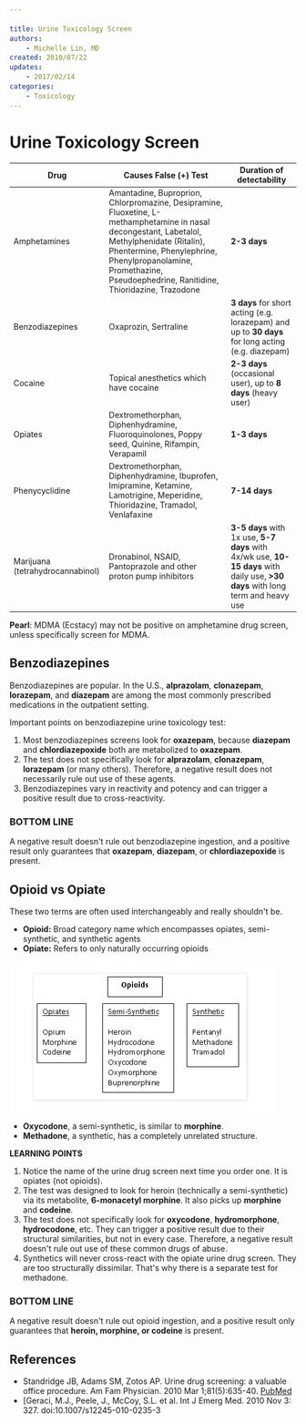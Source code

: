 ```yaml
---

title: Urine Toxicology Screen
authors:
    - Michelle Lin, MD
created: 2010/07/22
updates: 
    - 2017/02/14
categories:
    - Toxicology
---
```


# Urine Toxicology Screen

| **Drug**                         | **Causes False (+) Test**                                                                                                                                                                                                                                           | **Duration of detectability**                                                                                                   |
| -------------------------------- | ------------------------------------------------------------------------------------------------------------------------------------------------------------------------------------------------------------------------------------------------------------------- | ------------------------------------------------------------------------------------------------------------------------------- |
| Amphetamines                     | Amantadine, Buproprion, Chlorpromazine, Desipramine, Fluoxetine, L-methamphetamine in nasal decongestant, Labetalol, Methylphenidate (Ritalin), Phentermine, Phenylephrine, Phenylpropanolamine, Promethazine, Pseudoephedrine, Ranitidine, Thioridazine, Trazodone | **2-3 days**                                                                                                                    |
| Benzodiazepines                  | Oxaprozin, Sertraline                                                                                                                                                                                                                                               | **3 days** for short acting (e.g. lorazepam) and up to **30 days** for long acting (e.g. diazepam)                              |
| Cocaine                          | Topical anesthetics which have cocaine                                                                                                                                                                                                                              | **2-3 days** (occasional user), up to **8 days** (heavy user)                                                                   |
| Opiates                          | Dextromethorphan, Diphenhydramine, Fluoroquinolones, Poppy seed, Quinine, Rifampin, Verapamil                                                                                                                                                                       | **1-3 days**                                                                                                                    |
| Phenycyclidine                   | Dextromethorphan, Diphenhydramine, Ibuprofen, Imipramine, Ketamine, Lamotrigine, Meperidine, Thioridazine, Tramadol, Venlafaxine                                                                                                                                    | **7-14 days**                                                                                                                   |
| Marijuana (tetrahydrocannabinol) | Dronabinol, NSAID, Pantoprazole and other proton pump inhibitors                                                                                                                                                                                                    | **3-5 days** with 1x use, **5-7 days** with 4x/wk use, **10-15 days** with daily use, **>30 days** with long term and heavy use |

**Pearl**:  MDMA (Ecstacy) may not be positive on amphetamine drug screen, unless specifically screen for MDMA. 

## Benzodiazepines

Benzodiazepines are popular. In the U.S., **alprazolam**, **clonazepam**, **lorazepam**, and **diazepam** are among the most commonly prescribed medications in the outpatient setting.

Important points on benzodiazepine urine toxicology test:

1. Most benzodiazepines screens look for **oxazepam**, because **diazepam** and **chlordiazepoxide** both are metabolized to **oxazepam**.
2. The test does not specifically look for **alprazolam**, **clonazepam**, **lorazepam** (or many others). Therefore, a negative result does not necessarily rule out use of these agents.
3. Benzodiazepines vary in reactivity and potency and can trigger a positive result due to cross-reactivity.

### BOTTOM LINE

A negative result doesn't rule out benzodiazepine ingestion, and a positive result only guarantees that **oxazepam**, **diazepam**, or **chlordiazepoxide** is present.

## Opioid vs Opiate

These two terms are often used interchangeably and really shouldn't be.

- **Opioid:** Broad category name which encompasses opiates, semi-synthetic, and synthetic agents
- **Opiate:** Refers to only naturally occurring opioids

![](image-1.png)

- **Oxycodone**, a semi-synthetic, is similar to **morphine**.
- **Methadone**, a synthetic, has a completely unrelated structure.

**LEARNING POINTS**

1. Notice the name of the urine drug screen next time you order one. It is opiates (not opioids).
2. The test was designed to look for heroin (technically a semi-synthetic) via its metabolite, **6-monacetyl morphine**. It also picks up **morphine** and **codeine**.
3. The test does not specifically look for **oxycodone**, **hydromorphone**, **hydrocodone**, etc. They can trigger a positive result due to their structural similarities, but not in every case. Therefore, a negative result doesn't rule out use of these common drugs of abuse.
4. Synthetics will never cross-react with the opiate urine drug screen. They are too structurally dissimilar. That's why there is a separate test for methadone.

### BOTTOM LINE

A negative result doesn't rule out opioid ingestion, and a positive result only guarantees that **heroin, morphine, or codeine** is present.

## References

- Standridge JB, Adams SM, Zotos AP. Urine drug screening: a valuable office procedure. Am Fam Physician. 2010 Mar 1;81(5):635-40. [PubMed](http://www.ncbi.nlm.nih.gov/pubmed/20187600)
- \[Geraci, M.J., Peele, J., McCoy, S.L. et al. Int J Emerg Med. 2010 Nov 3: 327. doi:10.1007/s12245-010-0235-3

